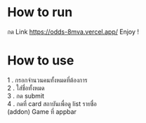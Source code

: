 # How to run

กด Link https://odds-8mva.vercel.app/
Enjoy !

# How to use
1 . กรอกจำนวนคนทั้งหมดที่ต้องการ
<br>
2 . ใส่ชื่อทั้งหมด
<br>
3 . กด submit
<br>
4 . กดที่ card สถาบันเพื่อดู list รายชื่อ
<br>
(addon) Game ที่ appbar 
